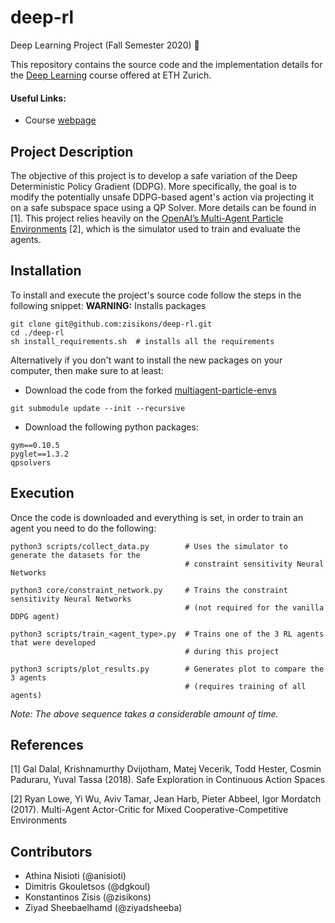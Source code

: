 # deep-rl
Deep Learning Project (Fall Semester 2020) :rocket:

This repository contains the source code and the implementation details for the [Deep Learning](http://www.da.inf.ethz.ch/teaching/2020/DeepLearning/) course offered at ETH Zurich.

#### Useful Links:
- Course [webpage](http://www.da.inf.ethz.ch/teaching/2020/DeepLearning/)

## Project Description
The objective of this project is to develop a safe variation of the Deep Deterministic Policy Gradient (DDPG). More specifically, the goal is to modify the potentially unsafe DDPG-based agent's action via projecting it on a safe subspace space using a QP Solver. More details can be found in [1]. This project relies heavily on the [OpenAI’s Multi-Agent Particle Environments](https://github.com/openai/multiagent-particle-envs) [2], which is the simulator used to train and evaluate the agents.

## Installation
To install and execute the project's source code follow the steps in the following snippet:
**WARNING:** Installs packages

```
git clone git@github.com:zisikons/deep-rl.git
cd ./deep-rl
sh install_requirements.sh  # installs all the requirements
```

Alternatively if you don't want to install the new packages on your computer, then make sure to at least:
* Download the code from the forked [multiagent-particle-envs](https://github.com/zisikons/multiagent-particle-envs/tree/a8ba7c4c49edbb7c164426fb90e141af465380b1)
```
git submodule update --init --recursive
```
* Download the following python packages:
```
gym==0.10.5
pyglet==1.3.2
qpsolvers
```

## Execution
Once the code is downloaded and everything is set, in order to train an agent you need to do the following:
```
python3 scripts/collect_data.py        # Uses the simulator to generate the datasets for the
                                       # constraint sensitivity Neural Networks
                                    
python3 core/constraint_network.py     # Trains the constraint sensitivity Neural Networks
                                       # (not required for the vanilla DDPG agent) 

python3 scripts/train_<agent_type>.py  # Trains one of the 3 RL agents that were developed
                                       # during this project
                                       
python3 scripts/plot_results.py        # Generates plot to compare the 3 agents
                                       # (requires training of all agents)
```
*Note: The above sequence takes a considerable amount of time.*


## References
<a id="1">[1]</a>
Gal Dalal, Krishnamurthy Dvijotham, Matej Vecerik, Todd Hester, Cosmin Paduraru, Yuval Tassa (2018). 
Safe Exploration in Continuous Action Spaces

<a id="1">[2]</a>
Ryan Lowe, Yi Wu, Aviv Tamar, Jean Harb, Pieter Abbeel, Igor Mordatch (2017).
Multi-Agent Actor-Critic for Mixed Cooperative-Competitive Environments


## Contributors
- Athina Nisioti (@anisioti)
- Dimitris Gkouletsos (@dgkoul)
- Konstantinos Zisis (@zisikons)
- Ziyad Sheebaelhamd (@ziyadsheeba)
